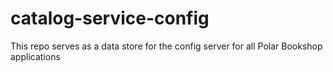 # catalog-service-config
This repo serves as a data store for the config server for all Polar Bookshop applications
